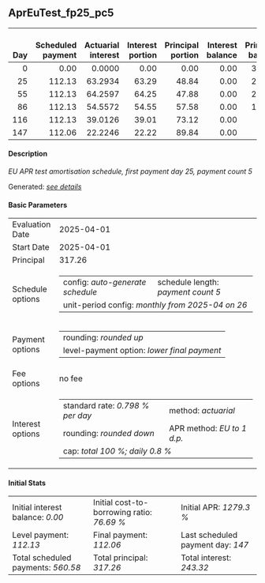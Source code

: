 <h2>AprEuTest_fp25_pc5</h2>
<table>
    <thead style="vertical-align: bottom;">
        <th style="text-align: right;">Day</th>
        <th style="text-align: right;">Scheduled payment</th>
        <th style="text-align: right;">Actuarial interest</th>
        <th style="text-align: right;">Interest portion</th>
        <th style="text-align: right;">Principal portion</th>
        <th style="text-align: right;">Interest balance</th>
        <th style="text-align: right;">Principal balance</th>
        <th style="text-align: right;">Total actuarial interest</th>
        <th style="text-align: right;">Total interest</th>
        <th style="text-align: right;">Total principal</th>
    </thead>
    <tr style="text-align: right;">
        <td class="ci00">0</td>
        <td class="ci01" style="white-space: nowrap;">0.00</td>
        <td class="ci02">0.0000</td>
        <td class="ci03">0.00</td>
        <td class="ci04">0.00</td>
        <td class="ci05">0.00</td>
        <td class="ci06">317.26</td>
        <td class="ci07">0.0000</td>
        <td class="ci08">0.00</td>
        <td class="ci09">0.00</td>
    </tr>
    <tr style="text-align: right;">
        <td class="ci00">25</td>
        <td class="ci01" style="white-space: nowrap;">112.13</td>
        <td class="ci02">63.2934</td>
        <td class="ci03">63.29</td>
        <td class="ci04">48.84</td>
        <td class="ci05">0.00</td>
        <td class="ci06">268.42</td>
        <td class="ci07">63.2934</td>
        <td class="ci08">63.29</td>
        <td class="ci09">48.84</td>
    </tr>
    <tr style="text-align: right;">
        <td class="ci00">55</td>
        <td class="ci01" style="white-space: nowrap;">112.13</td>
        <td class="ci02">64.2597</td>
        <td class="ci03">64.25</td>
        <td class="ci04">47.88</td>
        <td class="ci05">0.00</td>
        <td class="ci06">220.54</td>
        <td class="ci07">127.5531</td>
        <td class="ci08">127.54</td>
        <td class="ci09">96.72</td>
    </tr>
    <tr style="text-align: right;">
        <td class="ci00">86</td>
        <td class="ci01" style="white-space: nowrap;">112.13</td>
        <td class="ci02">54.5572</td>
        <td class="ci03">54.55</td>
        <td class="ci04">57.58</td>
        <td class="ci05">0.00</td>
        <td class="ci06">162.96</td>
        <td class="ci07">182.1103</td>
        <td class="ci08">182.09</td>
        <td class="ci09">154.30</td>
    </tr>
    <tr style="text-align: right;">
        <td class="ci00">116</td>
        <td class="ci01" style="white-space: nowrap;">112.13</td>
        <td class="ci02">39.0126</td>
        <td class="ci03">39.01</td>
        <td class="ci04">73.12</td>
        <td class="ci05">0.00</td>
        <td class="ci06">89.84</td>
        <td class="ci07">221.1229</td>
        <td class="ci08">221.10</td>
        <td class="ci09">227.42</td>
    </tr>
    <tr style="text-align: right;">
        <td class="ci00">147</td>
        <td class="ci01" style="white-space: nowrap;">112.06</td>
        <td class="ci02">22.2246</td>
        <td class="ci03">22.22</td>
        <td class="ci04">89.84</td>
        <td class="ci05">0.00</td>
        <td class="ci06">0.00</td>
        <td class="ci07">243.3475</td>
        <td class="ci08">243.32</td>
        <td class="ci09">317.26</td>
    </tr>
</table>
<h4>Description</h4>
<p><i>EU APR test amortisation schedule, first payment day 25, payment count 5</i></p>
<p>Generated: <i><a href="../GeneratedDate.md">see details</a></i></p>
<h4>Basic Parameters</h4>
<table>
    <tr>
        <td>Evaluation Date</td>
        <td>2025-04-01</td>
    </tr>
    <tr>
        <td>Start Date</td>
        <td>2025-04-01</td>
    </tr>
    <tr>
        <td>Principal</td>
        <td>317.26</td>
    </tr>
    <tr>
        <td>Schedule options</td>
        <td>
            <table>
                <tr>
                    <td>config: <i>auto-generate schedule</i></td>
                    <td>schedule length: <i><i>payment count</i> 5</i></td>
                </tr>
                <tr>
                    <td colspan="2" style="white-space: nowrap;">unit-period config: <i>monthly from 2025-04 on 26</i></td>
                </tr>
            </table>
        </td>
    </tr>
    <tr>
        <td>Payment options</td>
        <td>
            <table>
                <tr>
                    <td>rounding: <i>rounded up</i></td>
                </tr>
                <tr>
                    <td>level-payment option: <i>lower&nbsp;final&nbsp;payment</i></td>
                </tr>
            </table>
        </td>
    </tr>
    <tr>
        <td>Fee options</td>
        <td>no fee
        </td>
    </tr>
    <tr>
        <td>Interest options</td>
        <td>
            <table>
                <tr>
                    <td>standard rate: <i>0.798 % per day</i></td>
                    <td>method: <i>actuarial</i></td>
                </tr>
                <tr>
                    <td>rounding: <i>rounded down</i></td>
                    <td>APR method: <i>EU to 1 d.p.</i></td>
                </tr>
                <tr>
                    <td colspan="2">cap: <i>total 100 %; daily 0.8 %</td>
                </tr>
            </table>
        </td>
    </tr>
</table>
<h4>Initial Stats</h4>
<table>
    <tr>
        <td>Initial interest balance: <i>0.00</i></td>
        <td>Initial cost-to-borrowing ratio: <i>76.69 %</i></td>
        <td>Initial APR: <i>1279.3 %</i></td>
    </tr>
    <tr>
        <td>Level payment: <i>112.13</i></td>
        <td>Final payment: <i>112.06</i></td>
        <td>Last scheduled payment day: <i>147</i></td>
    </tr>
    <tr>
        <td>Total scheduled payments: <i>560.58</i></td>
        <td>Total principal: <i>317.26</i></td>
        <td>Total interest: <i>243.32</i></td>
    </tr>
</table>